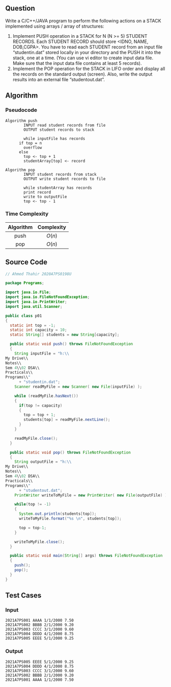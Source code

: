 ## Question

Write a C/C++/JAVA program to perform the following actions on a STACK implemented using arrays / array of structures:

1. Implement PUSH operation in a STACK for N (N >= 5) STUDENT RECORDS. Each STUDENT RECORD should store <IDNO, NAME, DOB,CGPA&gt;. You have to read each STUDENT record from an input file “studentin.dat” stored locally in your directory and the PUSH it into the stack, one at a time. (You can use vi editor to create input data file. Make sure that the input data file contains at least 5 records).
2. Implement the POP operation for the STACK in LIFO order and display all the records on the standard output (screen). Also, write the output results into an external file “studentout.dat”.

## Algorithm

### Pseudocode

```pseudocode
Algorithm push
		INPUT read student records from file
		OUTPUT student records to stack
		
		while inputFile has records
      if top = n
        overflow
      else
        top <- top + 1
        studentArray[top] <- record

Algorithm pop
		INPUT student records from stack
		OUTPUT write student records to file
		
		while studentArray has records
        print record
        write to outputFile
        top <- top - 1
```

### Time Complexity

| Algorithm | Complexity |
| :-------: | :--------: |
|   push    |   $O(n)$   |
|    pop    |   $O(n)$   |

## Source Code

```java
// Ahmed Thahir 2020A7PS0198U

package Programs;

import java.io.File;
import java.io.FileNotFoundException;
import java.io.PrintWriter;
import java.util.Scanner;

public class p01 
{
  static int top = -1;
  static int capacity = 10;
  static String[] students = new String[capacity];

  public static void push() throws FileNotFoundException
  {
    String inputFile = "h:\\
My Drive\\
Notes\\
Sem 4\\02 DSA\\
Practicals\\
Programs\\"
      + "studentin.dat";
    Scanner readMyFile = new Scanner( new File(inputFile) );

    while (readMyFile.hasNext()) 
    {
      if(top != capacity)
      {
        top = top + 1;
        students[top] = readMyFile.nextLine();
      }
    }

    readMyFile.close();
  }

  public static void pop() throws FileNotFoundException
  {
    String outputFile = "h:\\
My Drive\\
Notes\\
Sem 4\\02 DSA\\
Practicals\\
Programs\\"
      + "studentout.dat";
    PrintWriter writeToMyFile = new PrintWriter( new File(outputFile) );

    while(top != -1)
    {
      System.out.println(students[top]);
      writeToMyFile.format("%s \n", students[top]);

      top = top-1;
    }

    writeToMyFile.close();
  }

  public static void main(String[] args) throws FileNotFoundException
  {
    push();
    pop();
  }
}
```

## Test Cases

### Input

```
2021A7PS001 AAAA 1/1/2000 7.50
2021A7PS002 BBBB 2/1/2000 9.20
2021A7PS003 CCCC 3/1/2000 9.60
2021A7PS004 DDDD 4/1/2000 8.75
2021A7PS005 EEEE 5/1/2000 9.25
```

### Output

```
2021A7PS005 EEEE 5/1/2000 9.25
2021A7PS004 DDDD 4/1/2000 8.75
2021A7PS003 CCCC 3/1/2000 9.60
2021A7PS002 BBBB 2/1/2000 9.20
2021A7PS001 AAAA 1/1/2000 7.50
```
